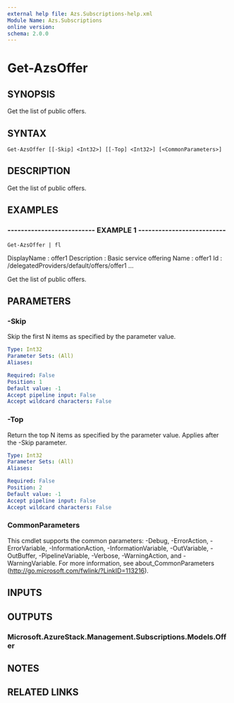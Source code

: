 ```yaml
---
external help file: Azs.Subscriptions-help.xml
Module Name: Azs.Subscriptions
online version: 
schema: 2.0.0
---
```


# Get-AzsOffer

## SYNOPSIS
Get the list of public offers.

## SYNTAX

```
Get-AzsOffer [[-Skip] <Int32>] [[-Top] <Int32>] [<CommonParameters>]
```

## DESCRIPTION
Get the list of public offers.

## EXAMPLES

### -------------------------- EXAMPLE 1 --------------------------
```
Get-AzsOffer | fl
```

DisplayName : offer1
Description : Basic service offering
Name        : offer1
Id          : /delegatedProviders/default/offers/offer1
   ...

   Get the list of public offers.

## PARAMETERS

### -Skip
Skip the first N items as specified by the parameter value.

```yaml
Type: Int32
Parameter Sets: (All)
Aliases: 

Required: False
Position: 1
Default value: -1
Accept pipeline input: False
Accept wildcard characters: False
```

### -Top
Return the top N items as specified by the parameter value.
Applies after the -Skip parameter.

```yaml
Type: Int32
Parameter Sets: (All)
Aliases: 

Required: False
Position: 2
Default value: -1
Accept pipeline input: False
Accept wildcard characters: False
```

### CommonParameters
This cmdlet supports the common parameters: -Debug, -ErrorAction, -ErrorVariable, -InformationAction, -InformationVariable, -OutVariable, -OutBuffer, -PipelineVariable, -Verbose, -WarningAction, and -WarningVariable. For more information, see about_CommonParameters (http://go.microsoft.com/fwlink/?LinkID=113216).

## INPUTS

## OUTPUTS

### Microsoft.AzureStack.Management.Subscriptions.Models.Offer

## NOTES

## RELATED LINKS

